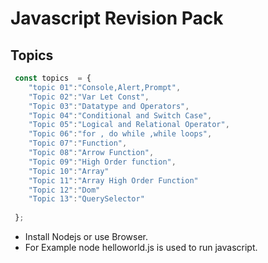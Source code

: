 # Javascript Revision Pack

## Topics

```js
 const topics  = {
    "topic 01":"Console,Alert,Prompt",
    "Topic 02":"Var Let Const",
    "Topic 03":"Datatype and Operators",
    "Topic 04":"Conditional and Switch Case",
    "Topic 05":"Logical and Relational Operator",
    "Topic 06":"for , do while ,while loops",
    "Topic 07":"Function",
    "Topic 08":"Arrow Function",
    "Topic 09":"High Order function",
    "Topic 10":"Array"
    "Topic 11":"Array High Order Function"
    "Topic 12":"Dom"
    "Topic 13":"QuerySelector"
    
 };

``` 
- Install Nodejs or use Browser.
- For Example node helloworld.js is used to run javascript.

